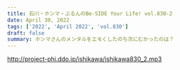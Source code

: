 ```yaml
---
title: 石川・ホンマ・ぶるんのBe-SIDE Your Life! vol.830-2
date: April 30, 2022
tags: ['2022', 'April 2022', 'vol.830']
draft: false
summary: ホンマさんのメンタルをエモくしたのち次にむかったのは？
---
```


http://project-phi.ddo.jp/ishikawa/ishikawa830_2.mp3